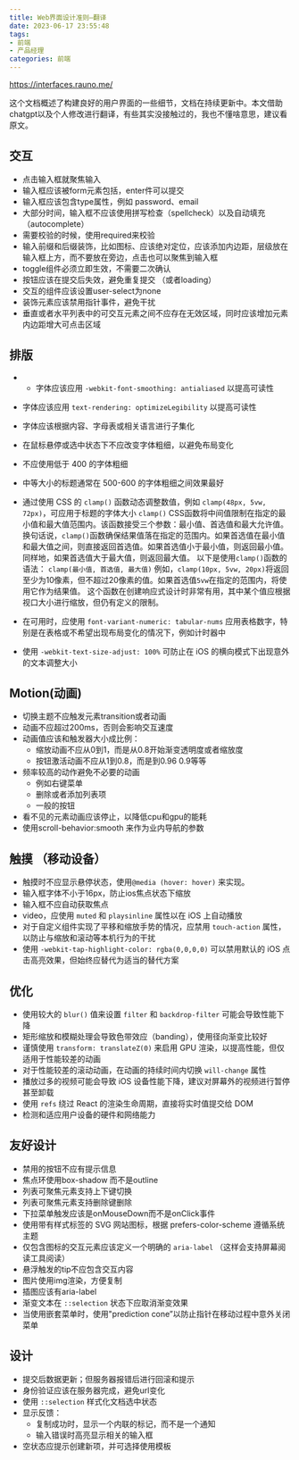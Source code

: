 ```yaml
---
title: Web界面设计准则—翻译
date: 2023-06-17 23:55:48
tags: 
- 前端 
- 产品经理
categories: 前端
---
```

 https://interfaces.rauno.me/

这个文档概述了构建良好的用户界面的一些细节，文档在持续更新中。本文借助chatgpt以及个人修改进行翻译，有些其实没接触过的，我也不懂啥意思，建议看原文。

## 交互
- 点击输入框就聚焦输入
- 输入框应该被form元素包括，enter件可以提交
- 输入框应该包含type属性，例如 password、email
- 大部分时间，输入框不应该使用拼写检查（spellcheck）以及自动填充（autocomplete）
- 需要校验的时候，使用required来校验
- 输入前缀和后缀装饰，比如图标、应该绝对定位，应该添加内边距，层级放在输入框上方，而不要放在旁边，点击也可以聚焦到输入框
- toggle组件必须立即生效，不需要二次确认
- 按钮应该在提交后失效，避免重复提交  （或者loading）
- 交互的组件应该设置user-select为none
- 装饰元素应该禁用指针事件，避免干扰
- 垂直或者水平列表中的可交互元素之间不应存在无效区域，同时应该增加元素内边距增大可点击区域


## 排版
- - 字体应该应用 `-webkit-font-smoothing: antialiased` 以提高可读性
- 字体应该应用 `text-rendering: optimizeLegibility` 以提高可读性
- 字体应该根据内容、字母表或相关语言进行子集化
- 在鼠标悬停或选中状态下不应改变字体粗细，以避免布局变化
- 不应使用低于 400 的字体粗细
- 中等大小的标题通常在 500-600 的字体粗细之间效果最好
- 通过使用 CSS 的 `clamp()` 函数动态调整数值，例如 `clamp(48px, 5vw, 72px)`，可应用于标题的字体大小
	`clamp()` CSS函数将中间值限制在指定的最小值和最大值范围内。该函数接受三个参数：最小值、首选值和最大允许值。
	换句话说，`clamp()`函数确保结果值落在指定的范围内。如果首选值在最小值和最大值之间，则直接返回首选值。如果首选值小于最小值，则返回最小值。同样地，如果首选值大于最大值，则返回最大值。
	以下是使用`clamp()`函数的语法：
	`clamp(最小值, 首选值, 最大值)`
	例如，`clamp(10px, 5vw, 20px)`将返回至少为10像素，但不超过20像素的值。如果首选值`5vw`在指定的范围内，将使用它作为结果值。
	这个函数在创建响应式设计时非常有用，其中某个值应根据视口大小进行缩放，但仍有定义的限制。

- 在可用时，应使用 `font-variant-numeric: tabular-nums` 应用表格数字，特别是在表格或不希望出现布局变化的情况下，例如计时器中
- 使用 `-webkit-text-size-adjust: 100%` 可防止在 iOS 的横向模式下出现意外的文本调整大小

## Motion(动画)
- 切换主题不应触发元素transition或者动画
- 动画不应超过200ms，否则会影响交互速度
- 动画值应该和触发器大小成比例：
	- 缩放动画不应从0到1，而是从0.8开始渐变透明度或者缩放度
	- 按钮激活动画不应从1到0.8，而是到0.96 0.9等等
- 频率较高的动作避免不必要的动画
	- 例如右键菜单
	- 删除或者添加列表项
	- 一般的按钮
- 看不见的元素动画应该停止，以降低cpu和gpu的能耗
- 使用scroll-behavior:smooth 来作为业内导航的参数

## 触摸 （移动设备）

- 触摸时不应显示悬停状态，使用`@media (hover: hover)` 来实现。
- 输入框字体不小于16px，防止ios焦点状态下缩放
- 输入框不应自动获取焦点
- video，应使用 `muted` 和 `playsinline` 属性以在 iOS 上自动播放
- 对于自定义组件实现了平移和缩放手势的情况，应禁用 `touch-action` 属性，以防止与缩放和滚动等本机行为的干扰
- 使用 `-webkit-tap-highlight-color: rgba(0,0,0,0)` 可以禁用默认的 iOS 点击高亮效果，但始终应替代为适当的替代方案

## 优化
- 使用较大的 `blur()` 值来设置 `filter` 和 `backdrop-filter` 可能会导致性能下降
- 矩形缩放和模糊处理会导致色带效应（banding），使用径向渐变比较好
- 谨慎使用 `transform: translateZ(0)` 来启用 GPU 渲染，以提高性能，但仅适用于性能较差的动画
- 对于性能较差的滚动动画，在动画的持续时间内切换 `will-change` 属性
- 播放过多的视频可能会导致 iOS 设备性能下降，建议对屏幕外的视频进行暂停甚至卸载
- 使用 `refs` 绕过 React 的渲染生命周期，直接将实时值提交给 DOM
- 检测和适应用户设备的硬件和网络能力

## 友好设计
- 禁用的按钮不应有提示信息
- 焦点环使用box-shadow 而不是outline
- 列表可聚焦元素支持上下键切换
- 列表可聚焦元素支持删除键删除
- 下拉菜单触发应该是onMouseDown而不是onClick事件
- 使用带有样式标签的 SVG 网站图标，根据 prefers-color-scheme 遵循系统主题
- 仅包含图标的交互元素应该定义一个明确的 `aria-label`  （这样会支持屏幕阅读工具阅读）
- 悬浮触发的tip不应包含交互内容
- 图片使用img渲染，方便复制
- 插图应该有aria-label
- 渐变文本在 `::selection` 状态下应取消渐变效果
- 当使用嵌套菜单时，使用"prediction cone”以防止指针在移动过程中意外关闭菜单


## 设计
- 提交后数据更新；但服务器报错后进行回滚和提示
- 身份验证应该在服务器完成，避免url变化
- 使用 `::selection` 样式化文档选中状态
- 显示反馈：
	- 复制成功时，显示一个内联的标记，而不是一个通知
	- 输入错误时高亮显示相关的输入框
- 空状态应提示创建新项，并可选择使用模板
